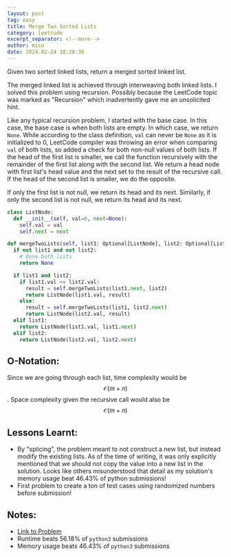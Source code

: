 ```yaml
---
layout: post
tag: easy
title: Merge Two Sorted Lists
category: leetcode
excerpt_separator: <!--more-->
author: mico
date: 2024-02-24 18:28:38
---
```


Given two sorted linked lists, return a merged sorted linked list.
<!--more-->
The merged linked list is achieved through interweaving both linked lists. I solved this problem using recursion. Possibly because the LeetCode topic was marked as "Recursion" which inadvertently gave me an unsolicited hint.

Like any typical recursion problem, I started with the base case. In this case, the base case is when both lists are empty. In which case, we return `None`. While according to the class definition, `val` can never be `None` as it is initialized to 0, LeetCode compiler was throwing an error when comparing `val` of both lists, so added a check for both non-null values of both lists. If the head of the first list is smaller, we call the function recursively with the remainder of the first list along with the second list. We return a head node with first list's head value and the next set to the result of the recursive call. If the head of the second list is smaller, we do the opposite.

If only the first list is not null, we return its head and its next. Similarly, if only the second list is not null, we return its head and its next.

```python
class ListNode:
  def __init__(self, val=0, next=None):
    self.val = val
    self.next = next

def mergeTwoLists(self, list1: Optional[ListNode], list2: Optional[ListNode]) -> Optional[ListNode]:
  if not list1 and not list2:
    # Done both lists
    return None

  if list1 and list2:
    if list1.val <= list2.val:
      result = self.mergeTwoLists(list1.next, list2)
      return ListNode(list1.val, result)
    else:
      result = self.mergeTwoLists(list1, list2.next)
      return ListNode(list2.val, result)
  elif list1:
    return ListNode(list1.val, list1.next)
  elif list2:
    return ListNode(list2.val, list2.next)
```

## O-Notation:

Since we are going through each list, time complexity would be $$\mathcal{O}(m+n)$$. Space complexity given the recursive call would also be $$\mathcal{O}(m+n)$$

## Lessons Learnt:
* By "splicing", the problem meant to not construct a new list, but instead modify the existing lists. As of the time of writing, it was only explicitly mentioned that we should not copy the value into a new list in the solution. Looks like others misunderstood that detail as my solution's memory usage beat 46.43% of python submissions!
* First problem to create a ton of test cases using randomized numbers before submission!

## Notes:
* [Link to Problem](https://leetcode.com/problems/merge-two-sorted-lists/description/)
* Runtime beats 56.18% of `python3` submissions
* Memory usage beats 46.43% of `python3` submissions
